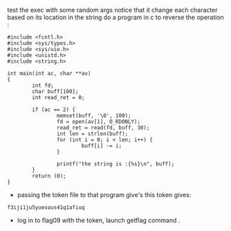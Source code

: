test the exec with some random args 
notice that it change each character based on its location in the string 
do a program in c to reverse the operation :
```
#include <fcntl.h>
#include <sys/types.h>
#include <sys/uio.h>
#include <unistd.h>
#include <string.h>

int main(int ac, char **av)
{
        int fd;
        char buff[100];
        int read_ret = 0;

        if (ac == 2) {
                memset(buff, '\0', 100);
                fd = open(av[1], O_RDONLY);
                read_ret = read(fd, buff, 30);
                int len = strlen(buff);
                for (int i = 0; i < len; i++) {
                        buff[i] -= i;
                }

                printf("the string is :{%s}\n", buff);
        }
        return (0);
}
```
+ passing the token file to that program give's this token gives:
```
f3iji1ju5yuevaus41q1afiuq
```
+ log in to flag09 with the token, launch getflag command .
